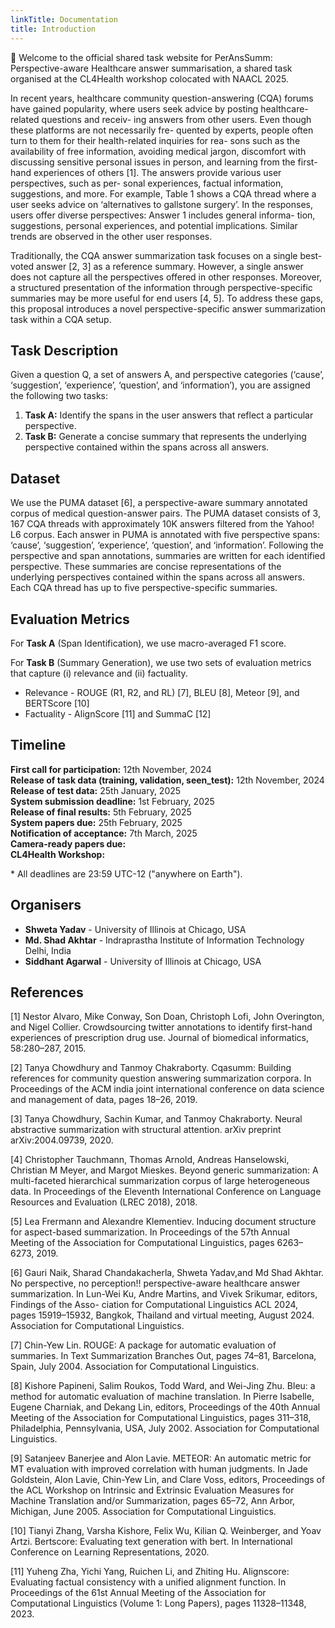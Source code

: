 ```yaml
---
linkTitle: Documentation
title: Introduction
---
```


👋 Welcome to the official shared task website for PerAnsSumm: Perspective-aware Healthcare answer summarisation, a shared task organised at the CL4Health workshop colocated with NAACL 2025.

In recent years, healthcare community question-answering (CQA) forums have gained popularity, where users seek advice by posting healthcare-related questions and receiv- ing answers from other users. Even though these platforms are not necessarily fre- quented by experts, people often turn to them for their health-related inquiries for rea- sons such as the availability of free information, avoiding medical jargon, discomfort with discussing sensitive personal issues in person, and learning from the first-hand experiences of others [1]. The answers provide various user perspectives, such as per- sonal experiences, factual information, suggestions, and more. For example, Table 1 shows a CQA thread where a user seeks advice on ‘alternatives to gallstone surgery’. In the responses, users offer diverse perspectives: Answer 1 includes general informa- tion, suggestions, personal experiences, and potential implications. Similar trends are observed in the other user responses.

Traditionally, the CQA answer summarization task focuses on a single best-voted answer [2, 3] as a reference summary. However, a single answer does not capture all the perspectives offered in other responses. Moreover, a structured presentation of the information through perspective-specific summaries may be more useful for end users [4, 5]. To address these gaps, this proposal introduces a novel perspective-specific answer summarization task within a CQA setup.

<!--more-->

<!-- This site is a demo of the Hugo Blox Documentation theme. For the full documentation on how to use this template, refer to the [Hugo Blox Documentation](https://docs.hugoblox.com/). -->

## Task Description
Given a question Q, a set of answers A, and perspective categories (‘cause’, ‘suggestion’, ‘experience’, ‘question’, and ‘information’), you are assigned the following two tasks:
1. **Task A:** Identify the spans in the user answers that reflect a particular perspective.
2. **Task B:** Generate a concise summary that represents the underlying perspective contained within the spans across all answers.

## Dataset
We use the PUMA dataset [6], a perspective-aware summary annotated corpus of medical question-answer pairs. The PUMA dataset consists of 3, 167 CQA threads with approximately 10K answers filtered from the Yahoo! L6 corpus. Each answer in PUMA is annotated with five perspective spans: ‘cause’, ‘suggestion’, ‘experience’, ‘question’, and ‘information’. Following the perspective and span annotations, summaries are written for each identified perspective. These summaries are concise representations of the underlying perspectives contained within the spans across all answers. Each CQA thread has up to five perspective-specific summaries.


## Evaluation Metrics

For **Task A** (Span Identification), we use macro-averaged F1 score.

For **Task B** (Summary Generation), we use two sets of evaluation metrics that capture (i) relevance and (ii) factuality.  
* Relevance - ROUGE (R1, R2, and RL) [7], BLEU [8], Meteor [9], and BERTScore [10]
* Factuality - AlignScore [11] and SummaC [12]

## Timeline

**First call for participation:** 12th November, 2024  
**Release of task data (training, validation, seen_test):** 12th November, 2024  
**Release of test data:** 25th January, 2025  
**System submission deadline:** 1st February, 2025  
**Release of final results:** 5th February, 2025  
**System papers due:** 25th February, 2025  
**Notification of acceptance:** 7th March, 2025  
**Camera-ready papers due:**   
**CL4Health Workshop:**  

\* All deadlines are 23:59 UTC-12 ("anywhere on Earth").

## Organisers
- **Shweta Yadav** - University of Illinois at Chicago, USA
- **Md. Shad Akhtar** - Indraprastha Institute of Information Technology Delhi, India
- **Siddhant Agarwal** - University of Illinois at Chicago, USA

## References

[1] Nestor Alvaro, Mike Conway, Son Doan, Christoph Lofi, John Overington, and Nigel Collier. Crowdsourcing twitter annotations to identify first-hand experiences of prescription drug use. Journal of biomedical informatics, 58:280–287, 2015.

[2] Tanya Chowdhury and Tanmoy Chakraborty. Cqasumm: Building references for community question answering summarization corpora. In Proceedings of the ACM india joint international conference on data science and management of data, pages 18–26, 2019.

[3] Tanya Chowdhury, Sachin Kumar, and Tanmoy Chakraborty. Neural abstractive summarization with structural attention. arXiv preprint arXiv:2004.09739, 2020.

[4] Christopher Tauchmann, Thomas Arnold, Andreas Hanselowski, Christian M Meyer, and Margot Mieskes. Beyond generic summarization: A multi-faceted hierarchical summarization corpus of large heterogeneous data. In Proceedings of the Eleventh International Conference on Language Resources and Evaluation (LREC 2018), 2018.

[5] Lea Frermann and Alexandre Klementiev. Inducing document structure for aspect-based summarization. In Proceedings of the 57th Annual Meeting of the Association for Computational Linguistics, pages 6263–6273, 2019.

[6] Gauri Naik, Sharad Chandakacherla, Shweta Yadav,and Md Shad Akhtar. No perspective, no perception!! perspective-aware healthcare answer summarization. In Lun-Wei Ku, Andre Martins, and Vivek Srikumar, editors, Findings of the Asso- ciation for Computational Linguistics ACL 2024, pages 15919–15932, Bangkok, Thailand and virtual meeting, August 2024. Association for Computational Linguistics.

[7] Chin-Yew Lin. ROUGE: A package for automatic evaluation of summaries. In Text Summarization Branches Out, pages 74–81, Barcelona, Spain, July 2004. Association for Computational Linguistics.

[8] Kishore Papineni, Salim Roukos, Todd Ward, and Wei-Jing Zhu. Bleu: a method for automatic evaluation of machine translation. In Pierre Isabelle, Eugene Charniak, and Dekang Lin, editors, Proceedings of the 40th Annual Meeting of the Association for Computational Linguistics, pages 311–318, Philadelphia, Pennsylvania, USA, July 2002. Association for Computational Linguistics.

[9] Satanjeev Banerjee and Alon Lavie. METEOR: An automatic metric for MT evaluation with improved correlation with human judgments. In Jade Goldstein, Alon Lavie, Chin-Yew Lin, and Clare Voss, editors, Proceedings of the ACL Workshop on Intrinsic and Extrinsic Evaluation Measures for Machine Translation and/or Summarization, pages 65–72, Ann Arbor, Michigan, June 2005. Association for Computational Linguistics.

[10] Tianyi Zhang, Varsha Kishore, Felix Wu, Kilian Q. Weinberger, and Yoav Artzi. Bertscore: Evaluating text generation with bert. In International Conference on Learning Representations, 2020.

[11] Yuheng Zha, Yichi Yang, Ruichen Li, and Zhiting Hu. Alignscore: Evaluating factual consistency with a unified alignment function. In Proceedings of the 61st Annual Meeting of the Association for Computational Linguistics (Volume 1: Long Papers), pages 11328–11348, 2023.